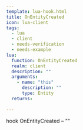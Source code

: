 ```yaml
---
template: lua-hook.html
title: OnEntityCreated
icon: lua-client
tags:
  - lua
  - client
  - needs-verification
  - needs-example
lua:
  function: OnEntityCreated
  realm: client
  description: ""
  arguments:
    - name: "this"
      description: ""
      type: Entity
  returns:
    
---
```


<div class="lua__search__keywords">
hook OnEntityCreated &#x2013; ""
</div>

